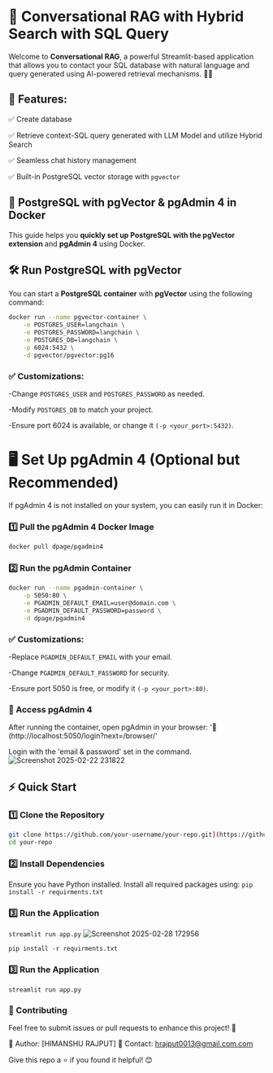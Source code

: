 # 🚀 Conversational RAG with Hybrid Search with SQL Query

Welcome to **Conversational RAG**, a powerful Streamlit-based application that allows you to contact your SQL database with natural language and query generated using AI-powered retrieval mechanisms. 📄💬

## 📌 Features:
✅ Create database

✅ Retrieve context-SQL query generated with LLM Model and utilize Hybrid Search

✅ Seamless chat history management  

✅ Built-in PostgreSQL vector storage with `pgvector` 

## 🚀 PostgreSQL with pgVector & pgAdmin 4 in Docker  

This guide helps you **quickly set up PostgreSQL with the pgVector extension** and **pgAdmin 4** using Docker.  

## 🛠️ **Run PostgreSQL with pgVector**  

You can start a **PostgreSQL container** with **pgVector** using the following command:  

```sh
docker run --name pgvector-container \
    -e POSTGRES_USER=langchain \
    -e POSTGRES_PASSWORD=langchain \
    -e POSTGRES_DB=langchain \
    -p 6024:5432 \
    -d pgvector/pgvector:pg16
```

### ✅ Customizations:

-Change `POSTGRES_USER` and `POSTGRES_PASSWORD` as needed.

-Modify `POSTGRES_DB` to match your project.

-Ensure port 6024 is available, or change it `(-p <your_port>:5432)`.


# 🖥️ Set Up pgAdmin 4 (Optional but Recommended)
If pgAdmin 4 is not installed on your system, you can easily run it in Docker:

### 1️⃣ Pull the pgAdmin 4 Docker Image
```sh
docker pull dpage/pgadmin4
```
### 2️⃣ Run the pgAdmin Container
```sh
docker run --name pgadmin-container \
    -p 5050:80 \
    -e PGADMIN_DEFAULT_EMAIL=user@domain.com \
    -e PGADMIN_DEFAULT_PASSWORD=password \
    -d dpage/pgadmin4
```
### ✅ Customizations:

-Replace `PGADMIN_DEFAULT_EMAIL` with your email.

-Change `PGADMIN_DEFAULT_PASSWORD` for security.

-Ensure port 5050 is free, or modify it `(-p <your_port>:80)`.

### 📌 Access pgAdmin 4

After running the container, open pgAdmin in your browser:
'🔗 (http://localhost:5050/login?next=/browser/'

Login with the 'email & password' set in the command.
![Screenshot 2025-02-22 231822](https://github.com/user-attachments/assets/2141b902-5907-4c27-bd6e-14d64f5e4156)

## ⚡ Quick Start

### 1️⃣ Clone the Repository  
```bash
git clone https://github.com/your-username/your-repo.git](https://github.com/HimanshuRajput013/RAG_POSTRESQL_HYBRID_SEARCH_WITH_SQL_QUERY
cd your-repo
```
### 2️⃣ Install Dependencies
Ensure you have Python installed. Install all required packages using:
```pip install -r requirments.txt```

### 3️⃣ Run the Application
```streamlit run app.py```
![Screenshot 2025-02-28 172956](https://github.com/user-attachments/assets/e908f94e-453b-4957-8a4d-50bafa90e176)

```pip install -r requirments.txt```

### 3️⃣ Run the Application
```streamlit run app.py```
### 📢 Contributing
Feel free to submit issues or pull requests to enhance this project! 🚀

👤 Author: [HIMANSHU RAJPUT]
📧 Contact: hrajput0013@gmail.com.com

Give this repo a ⭐ if you found it helpful! 😊

